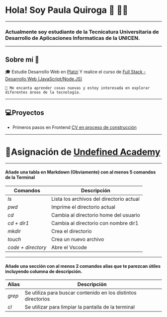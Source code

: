 # Hola! Soy Paula Quiroga 👋 🧘‍♀️

---
### Actualmente soy estudiante de la Tecnicatura Universitaria de Desarrollo de Aplicaciones Informaticas de la UNICEN.
---
## Sobre mí 🎈

🎓 Estudie Desarrollo Web en [Platzi](https://platzi.com/home) Y realice el curso de [Full Stack - Desarrollo Web (JavaScript/Node.JS)](https://inscripcionesagencia.bue.edu.ar/codoacodo/courses)
~~~
🌱 Me encanta aprender cosas nuevas y estoy interesada en explorar diferentes áreas de la tecnología.

~~~
---
## 💻**Proyectos**
- Primeros pasos en Frontend [CV en proceso de construcción](https://quirogapau.github.io/proyecto-final-ticmas/)

---
# 🎇Asignación de [Undefined Academy](https://undefined.sh/aprende-a-programar/)
---
#### Añade una tabla en Markdown (Obviamente) con al menos 5 comandos de la Terminal 
| **Comandos**            | **Descripción**                         |
|-------------------------|-----------------                        |
|*ls*                     | Lista los archivos del directorio actual|
| *pwd*                   | Imprime el directorio actual            |
| *cd*                    | Cambia al directorio home del usuario   |
| *cd + dir1*             | Cambia al directorio con nombre dir1    |
| *mkdir*                 | Crea el directorio                      |
| *touch*                 | Crea un nuevo archivo                   |
| *code + directory*      | Abre el Vscode                          |

---
#### Añade una sección con al menos 2 comandos alias que te parezcan útiles incluyendo columna de descripción.
| **Alias** | **Descripción**                                               |
------------|-----------------                                              |
| *grep*    | Se utiliza para buscar contenido en los distintos directorios |
| *cl*      | Se utilizar para limpiar la pantalla de la terminal           |

